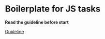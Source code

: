 # Boilerplate for JS tasks

**Read the guideline before start**

[Guideline](https://FaychakA/mate-academy/js_task-guideline/blob/master/README.md)
